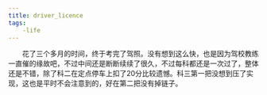 ```yaml
---
title: driver_licence
tags:
    -life
---
```



&emsp;&emsp;花了三个多月的时间，终于考完了驾照。没有想到这么快，也是因为驾校教练一直催的缘故吧，不过中间还是断断续续了很久，不过每科都还是一次过了，整体还是不错，除了科二在定点停车上扣了20分比较遗憾。科三第一把没想到压了实现，这也是平时不会注意到的，好在第二把没有掉链子。
